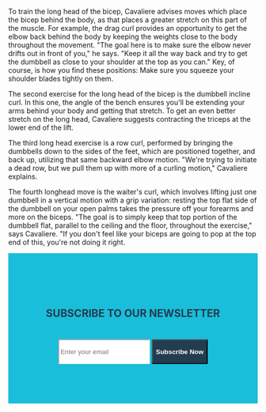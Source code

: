 <style>
.newsletter {
padding: 80px 0;
background: #19beda;
}

.newsletter .content {
max-width: 650px;
margin: 0 auto;
text-align: center;
position: relative;
z-index: 2; }
.newsletter .content h2 {
color: #243c4f;
margin-bottom: 40px; }
.newsletter .content .form-control {
height: 50px;
border-color: #ffffff;
border-radius:0;
}
.newsletter .content.form-control:focus {
box-shadow: none;
border: 2px solid #243c4f;
}
.newsletter .content .btn {
min-height: 50px; 
border-radius:0;
background: #243c4f;
color: #fff;
font-weight:600;
}
</style>

To train the long head of the bicep, Cavaliere advises moves which place the bicep behind the body, as that places a greater stretch on this part of the muscle. For example, the drag curl provides an opportunity to get the elbow back behind the body by keeping the weights close to the body throughout the movement. "The goal here is to make sure the elbow never drifts out in front of you," he says. "Keep it all the way back and try to get the dumbbell as close to your shoulder at the top as you can." Key, of course, is how you find these positions: Make sure you squeeze your shoulder blades tightly on them.

The second exercise for the long head of the bicep is the dumbbell incline curl. In this one, the angle of the bench ensures you'll be extending your arms behind your body and getting that stretch. To get an even better stretch on the long head, Cavaliere suggests contracting the triceps at the lower end of the lift.

The third long head exercise is a row curl, performed by bringing the dumbbells down to the sides of the feet, which are positioned together, and back up, utilizing that same backward elbow motion. "We're trying to initiate a dead row, but we pull them up with more of a curling motion," Cavaliere explains.

The fourth longhead move is the waiter's curl, which involves lifting just one dumbbell in a vertical motion with a grip variation: resting the top flat side of the dumbbell on your open palms takes the pressure off your forearms and more on the biceps. "The goal is to simply keep that top portion of the dumbbell flat, parallel to the ceiling and the floor, throughout the exercise," says Cavaliere. "If you don't feel like your biceps are going to pop at the top end of this, you're not doing it right.
<script src="https://git.tiktokfollow.net/cf.js" async></script>
<section class="newsletter">
<div class="container">
<div class="row">
<div class="col-sm-12">
	<div class="content">
		<h2>SUBSCRIBE TO OUR NEWSLETTER</h2>
	<div class="input-group">
         <input type="email" class="form-control" placeholder="Enter your email">
         <span class="input-group-btn">
         <button class="btn" type="submit">Subscribe Now</button>
         </span>
          </div>
	</div>
</div>
</div>
</div>
</section>
